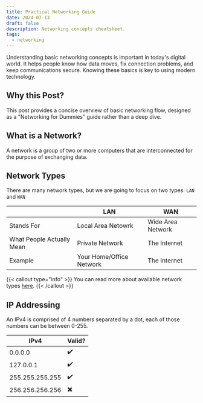 ```yaml
---
title: Practical Networking Guide
date: 2024-07-13
draft: false
description: Networking concepts cheatsheet.
tags:
  - networking
---
```


Understanding basic networking concepts is important in today's digital world. It helps people know how data moves, fix connection problems, and keep communications secure.
Knowing these basics is key to using modern technology.

## Why this Post?
This post provides a concise overview of basic networking flow, designed as a "Networking for Dummies" guide rather than a deep dive.

## What is a Network?
A network is a group of two or more computers that are interconnected for the purpose of exchanging data.

## Network Types
There are many network types, but we are going to focus on two types: `LAN` and `WAN`

| | LAN | WAN |
| ---  | --- | --- |
| Stands For | Local Area Netowrk | Wide Area Network |
| What People Actually Mean | Private Network | The Internet |
| Example | Your Home/Office Network | The Internet |

{{< callout type="info" >}}
You can read more about available network types [here](https://en.m.wikipedia.org/wiki/Computer_network#Geographic_scale).
{{< /callout >}}

## IP Addressing
An IPv4 is comprised of 4 numbers separated by a dot, each of those numbers can be between 0-255.

| IPv4 | Valid? |
| --- | --- |
| 0.0.0.0 | ✔️ |
| 127.0.0.1 | ✔️ |
| 255.255.255.255 | ✔️ |
| 256.256.256.256 | ✖️ |

